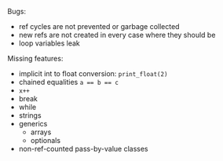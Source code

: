 Bugs:
- ref cycles are not prevented or garbage collected
- new refs are not created in every case where they should be
- loop variables leak

Missing features:
- implicit int to float conversion: `print_float(2)`
- chained equalities `a == b == c`
- `x++`
- break
- while
- strings
- generics
    - arrays
    - optionals
- non-ref-counted pass-by-value classes
